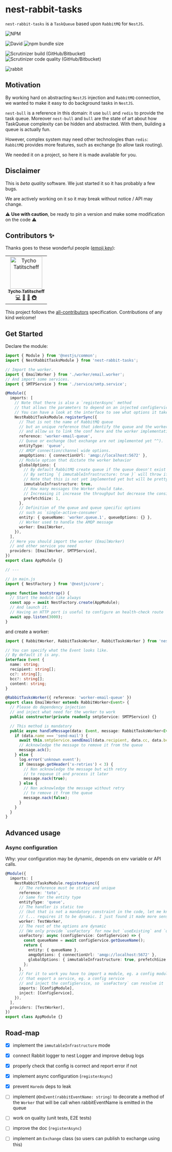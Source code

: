 # nest-rabbit-tasks

`nest-rabbit-tasks` is a `TaskQueue` based upon `RabbitMQ` for `NestJS`.

![NPM](https://img.shields.io/npm/l/nest-rabbit-tasks?style=for-the-badge)

![David](https://img.shields.io/david/bamlab/nest-rabbit-tasks?style=for-the-badge) ![npm bundle size](https://img.shields.io/bundlephobia/minzip/nest-rabbit-tasks?style=for-the-badge)

![Scrutinizer build (GitHub/Bitbucket)](https://img.shields.io/scrutinizer/build/g/bamlab/nest-rabbit-tasks?style=for-the-badge) ![Scrutinizer code quality (GitHub/Bitbucket)](https://img.shields.io/scrutinizer/quality/g/bamlab/nest-rabbit-tasks?style=for-the-badge)

![rabbit](https://images.unsplash.com/photo-1480554840075-72cbdabbf689?ixlib=rb-1.2.1&auto=format&fit=crop&w=3300&q=80)

## Motivation

By working hard on abstracting `NestJS` injection and `RabbitMQ` connection, we wanted to make it easy to do background tasks in `NestJS`.

`nest-bull` is a reference in this domain: it use `bull` and `redis` to provide the task queue. Moreover `nest-bull` and `bull` are the state of art about
how TaskQueue complexity can be hidden and abstracted. With them, building a queue is actually fun.

However, complex system may need other technologies than `redis`: `RabbitMQ` provides more features, such as exchange (to allow task routing).

We needed it on a project, so here it is made available for you.

## Disclaimer

This is _beta quality_ software. We just started it so it has probably a few bugs.

We are actively working on it so it may break without notice / API may change.

:warning: **Use with caution**, be ready to pin a version and make some modification on the code :warning:

## Contributors ✨

Thanks goes to these wonderful people ([emoji key](https://allcontributors.org/docs/en/emoji-key)):

<!-- ALL-CONTRIBUTORS-LIST:START - Do not remove or modify this section -->
<!-- prettier-ignore-start -->
<!-- markdownlint-disable -->
<table>
  <tr>
    <td align="center"><a href="https://twitter.com/TychoTa"><img src="https://avatars2.githubusercontent.com/u/13785185?v=4" width="100px;" alt="Tycho Tatitscheff"/><br /><sub><b>Tycho Tatitscheff</b></sub></a><br /><a href="https://github.com/bamlab/nest-rabbit-tasks/commits?author=tychota" title="Code">💻</a> <a href="https://github.com/bamlab/nest-rabbit-tasks/commits?author=tychota" title="Documentation">📖</a> <a href="#ideas-tychota" title="Ideas, Planning, & Feedback">🤔</a> <a href="#infra-tychota" title="Infrastructure (Hosting, Build-Tools, etc)">🚇</a></td>
  </tr>
</table>

<!-- markdownlint-enable -->
<!-- prettier-ignore-end -->
<!-- ALL-CONTRIBUTORS-LIST:END -->

This project follows the [all-contributors](https://github.com/all-contributors/all-contributors) specification.
Contributions of any kind welcome!

## Get Started

Declare the module:

```ts
import { Module } from '@nestjs/common';
import { NestRabbitTasksModule } from 'nest-rabbit-tasks';

// Import the worker.
import { EmailWorker } from './worker/email.worker';
// And import some services.
import { SMTPService } from './service/smtp.service';

@Module({
  imports: [
    // Note that there is also a `registerAsync` method
    // that allows the parameters to depend on an injected configService.
    // You can have a look at the interface to see what options it takes.
    NestRabbitTasksModule.registerSync({
      // That is not the name of RabbitMQ queue
      // but an unique reference that identify the queue and the worker
      // and allow us to link the conf here and the worker implementation there
      reference: 'worker-email-queue',
      // Queue or exchange (but exchange are not implemented yet ^^).
      entityType: 'queue',
      // AMQP connection/channel wide options.
      amqpOptions: { connectionUrl: 'amqp://localhost:5672' },
      // Module option that dictate the worker behavior
      globalOptions: {
        // By default RabbitMQ create queue if the queue doesn't exist
        // By setting `{ immutableInfrastructure: true }` will throw if the queue does not exist
        // Note that this is not yet implemented yet but will be pretty soon
        immutableInfrastructure: true,
        // How many messages the Worker should take.
        // Increasing it increase the throughput but decrease the consistency
        prefetchSize: 1,
      },
      // Definition of the queue and queue specific options
      // such as `single-active-consumer`
      entity: { queueName: 'worker.queue.1', queueOptions: {} },
      // Worker used to handle the AMQP message
      worker: EmailWorker,
    }),
  ],
  // Here you should import the worker (EmailWorker)
  // and other service you need
  providers: [EmailWorker, SMTPService],
})
export class AppModule {}

// ---

// in main.js
import { NestFactory } from '@nestjs/core';

async function bootstrap() {
  // Start the module like always
  const app = await NestFactory.create(AppModule);
  // And launch it.
  // Having an HTTP port is useful to configure an health-check route
  await app.listen(3000);
}
```

and create a worker:

```ts
import { RabbitWorker, RabbitTasksWorker, RabbitTasksWorker } from 'nest-rabbit-tasks';

// You can specify what the Event looks like.
// By default it is any.
interface Event {
  name: string;
  recipient: string[];
  cc?: string[];
  bcc?: string[];
  content: string;
}

@RabbitTasksWorker({ reference: 'worker-email-queue' })
export class EmailWorker extends RabbitWorker<Event> {
  // Please do dependency injection
  // and inject what need for the worker to work
  public constructor(private readonly smtpService: SMTPService) {}

  // This method is mandatory
  public async handleMessage(data: Event, message: RabbitTasksWorker<Event, void>) {
    if (data.name === 'send-mail') {
      await this.smtpService.sendEmail(data.recipient, data.cc, data.bcc, data.content);
      // Acknowledge the message to remove it from the queue
      message.ack();
    } else {
      log.error('unknown event');
      if (message.getHeader('x-retries') < 3) {
        // Non acknowledge the message but with retry
        // to requeue it and process it later
        message.nack(true);
      } else {
        // Non acknowledge the message without retry
        // to remove it from the queue
        message.nack(false);
      }
    }
  }
}
```

## Advanced usage

### Async configuration

Why: your configuration may be dynamic, depends on env variable or API calls.

```ts
@Module({
  imports: [
    NestRabbitTasksModule.registerAsync({
      // The reference must be static and unique
      reference: 'toto',
      // Same for the entity type
      entityType: 'queue',
      // The handler is static too
      // (but that is not a mandatory constraint in the code, let me know if you have usages that)
      // (... requires it to be dynamic. I just found it made more sense like this in my use cases.)
      worker: TestWorker,
      // The rest of the options are dynamic
      // (We only provide `useFactory` for now but `useExisting` and `useClass` can be easily implemented)
      useFactory: async (configService: ConfigService) => {
        const queueName = await configService.getQueueName();
        return {
          entity: { queueName },
          amqpOptions: { connectionUrl: 'amqp://localhost:5672' },
          globalOptions: { immutableInfrastructure: true, prefetchSize: 1 },
        };
      },
      // For it to work you have to import a module, eg. a config module
      // that export a service, eg. a config service
      // and inject the configService, so `useFactory` can resolve it
      imports: [ConfigModule],
      inject: [ConfigService],
    }),
  ],
  providers: [TestWorker],
})
export class AppModule {}
```

## Road-map

- [x] implement the `immutableInfrastructure` mode
- [x] connect Rabbit logger to nest Logger and improve debug logs
- [x] properly check that config is correct and report error if not
- [x] implement async configuration (`registerAsync`)
- [x] prevent `Haredo` deps to leak
- [ ] implement `@OnEvent(rabbitEventName: string)` to decorate a method of the `Worker` that will be call when rabbitEventName is emitted in the queue
- [ ] work on quality (unit tests, E2E tests)
- [ ] improve the doc (`registerAsync`)

- [ ] implement an `Exchange` class (so users can publish to exchange using this)
